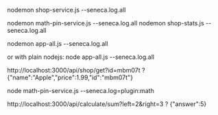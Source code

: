 nodemon shop-service.js --seneca.log.all


nodemon math-pin-service.js --seneca.log.all
nodemon shop-stats.js --seneca.log.all

nodemon app-all.js --seneca.log.all


or with plain nodejs: 
node app-all.js --seneca.log.all


http://localhost:3000/api/shop/get?id=mbm07t ? {"name":"Apple","price":1.99,"id":"mbm07t"}




















node math-pin-service.js --seneca.log=plugin:math




http://localhost:3000/api/calculate/sum?left=2&right=3 ? {"answer":5}